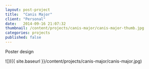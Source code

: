 ```yaml
---
layout: post-project
title:  "Canis Major"
client: "Personal"
date:   2014-09-16 21:07:32
thumbnail: /content/projects/canis-major/canis-major-thumb.jpg
categories: projects
published: false
---
```


Poster design

![]({{ site.baseurl }}/content/projects/canis-major/canis-major.jpg)
